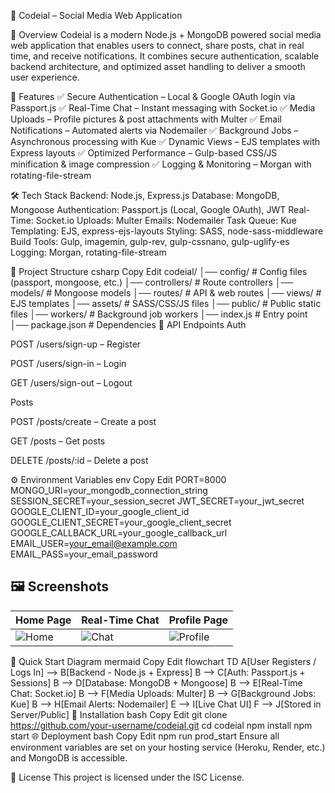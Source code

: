 📌 Codeial – Social Media Web Application





📖 Overview
Codeial is a modern Node.js + MongoDB powered social media web application that enables users to connect, share posts, chat in real time, and receive notifications. It combines secure authentication, scalable backend architecture, and optimized asset handling to deliver a smooth user experience.

🚀 Features
✅ Secure Authentication – Local & Google OAuth login via Passport.js
✅ Real-Time Chat – Instant messaging with Socket.io
✅ Media Uploads – Profile pictures & post attachments with Multer
✅ Email Notifications – Automated alerts via Nodemailer
✅ Background Jobs – Asynchronous processing with Kue
✅ Dynamic Views – EJS templates with Express layouts
✅ Optimized Performance – Gulp-based CSS/JS minification & image compression
✅ Logging & Monitoring – Morgan with rotating-file-stream

🛠 Tech Stack
Backend: Node.js, Express.js
Database: MongoDB, Mongoose
Authentication: Passport.js (Local, Google OAuth), JWT
Real-Time: Socket.io
Uploads: Multer
Emails: Nodemailer
Task Queue: Kue
Templating: EJS, express-ejs-layouts
Styling: SASS, node-sass-middleware
Build Tools: Gulp, imagemin, gulp-rev, gulp-cssnano, gulp-uglify-es
Logging: Morgan, rotating-file-stream

📂 Project Structure
csharp
Copy
Edit
codeial/
│── config/          # Config files (passport, mongoose, etc.)
│── controllers/     # Route controllers
│── models/          # Mongoose models
│── routes/          # API & web routes
│── views/           # EJS templates
│── assets/          # SASS/CSS/JS files
│── public/          # Public static files
│── workers/         # Background job workers
│── index.js         # Entry point
│── package.json     # Dependencies
📡 API Endpoints
Auth

POST /users/sign-up – Register

POST /users/sign-in – Login

GET /users/sign-out – Logout

Posts

POST /posts/create – Create a post

GET /posts – Get posts

DELETE /posts/:id – Delete a post

⚙️ Environment Variables
env
Copy
Edit
PORT=8000
MONGO_URI=your_mongodb_connection_string
SESSION_SECRET=your_session_secret
JWT_SECRET=your_jwt_secret
GOOGLE_CLIENT_ID=your_google_client_id
GOOGLE_CLIENT_SECRET=your_google_client_secret
GOOGLE_CALLBACK_URL=your_google_callback_url
EMAIL_USER=your_email@example.com
EMAIL_PASS=your_email_password
## 🖼 Screenshots  

| Home Page | Real-Time Chat | Profile Page |  
|-----------|---------------|--------------|  
| ![Home](https://i.postimg.cc/d0Npvq89/Screenshot-2025-07-31-at-11-57-53-AM.png) | ![Chat](https://via.placeholder.com/400x250?text=Chat+Page) | ![Profile](https://via.placeholder.com/400x250?text=Profile+Page) |


🔄 Quick Start Diagram
mermaid
Copy
Edit
flowchart TD
    A[User Registers / Logs In] --> B[Backend - Node.js + Express]
    B --> C[Auth: Passport.js + Sessions]
    B --> D[Database: MongoDB + Mongoose]
    B --> E[Real-Time Chat: Socket.io]
    B --> F[Media Uploads: Multer]
    B --> G[Background Jobs: Kue]
    B --> H[Email Alerts: Nodemailer]
    E --> I[Live Chat UI]
    F --> J[Stored in Server/Public]
🚀 Installation
bash
Copy
Edit
git clone https://github.com/your-username/codeial.git
cd codeial
npm install
npm start
🌐 Deployment
bash
Copy
Edit
npm run prod_start
Ensure all environment variables are set on your hosting service (Heroku, Render, etc.) and MongoDB is accessible.

📄 License
This project is licensed under the ISC License.